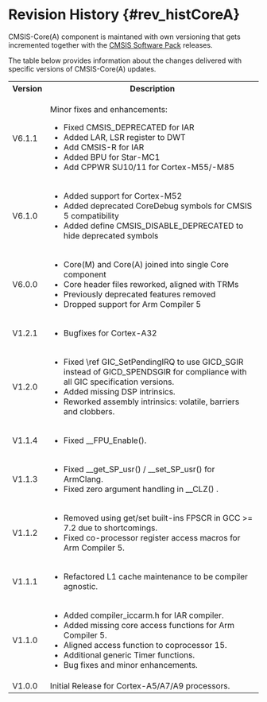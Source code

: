 # Revision History {#rev_histCoreA}

CMSIS-Core(A) component is maintaned with own versioning that gets incremented together with the [CMSIS Software Pack](../General/cmsis_pack.html) releases.

The table below provides information about the changes delivered with specific versions of CMSIS-Core(A) updates.

<table class="cmtable" summary="Revision History">
    <tr>
      <th>Version</th>
      <th>Description</th>
    </tr>
    <tr>
      <td>V6.1.1</td>
      <td>
        <p>Minor fixes and enhancements:</p>
        <ul>
          <li>Fixed CMSIS_DEPRECATED for IAR</li>
          <li>Added LAR, LSR register to DWT</li>
          <li>Add CMSIS-R for IAR</li>
          <li>Added BPU for Star-MC1</li>
          <li>Add CPPWR SU10/11 for Cortex-M55/-M85</li>
        </ul>
      </td>
    </tr>
    <tr>
      <td>V6.1.0</td>
      <td>
        <ul>
          <li>Added support for Cortex-M52</li>
          <li>Added deprecated CoreDebug symbols for CMSIS 5 compatibility</li>
          <li>Added define CMSIS_DISABLE_DEPRECATED to hide deprecated symbols</li>
        </ul>
      </td>
    </tr>    <tr>
      <td>V6.0.0</td>
      <td>
        <ul>
          <li>Core(M) and Core(A) joined into single Core component</li>
          <li>Core header files reworked, aligned with TRMs</li>
          <li>Previously deprecated features removed</li>
          <li>Dropped support for Arm Compiler 5</li>
        </ul>
      </td>
    </tr>
    <tr>
      <td>V1.2.1</td>
      <td>
        <ul>
          <li>Bugfixes for Cortex-A32</li>
        </ul>
      </td>
    </tr>
    <tr>
      <td>V1.2.0</td>
      <td>
        <ul>
          <li>Fixed \ref GIC_SetPendingIRQ to use GICD_SGIR instead of GICD_SPENDSGIR
              for compliance with all GIC specification versions.</li>
          <li>Added missing DSP intrinsics.</li>
          <li>Reworked assembly intrinsics: volatile, barriers and clobbers.</li>
        </ul>
      </td>
    </tr>
    <tr>
      <td>V1.1.4</td>
      <td>
        <ul>
          <li>Fixed __FPU_Enable().</li>
        </ul>
      </td>
    </tr>
    <tr>
      <td>V1.1.3</td>
      <td>
        <ul>
          <li>Fixed __get_SP_usr() / __set_SP_usr() for ArmClang.</li>
          <li>Fixed zero argument handling in __CLZ() .</li>
        </ul>
      </td>
    </tr>
    <tr>
      <td>V1.1.2</td>
      <td>
        <ul>
          <li>Removed using get/set built-ins FPSCR in GCC >= 7.2 due to shortcomings.</li>
          <li>Fixed co-processor register access macros for Arm Compiler 5.</li>
        </ul>
      </td>
    </tr>
    <tr>
      <td>V1.1.1</td>
      <td>
        <ul>
          <li>Refactored L1 cache maintenance to be compiler agnostic.</li>
        </ul>
      </td>
    </tr>
    <tr>
      <td>V1.1.0</td>
      <td>
        <ul>
          <li>Added compiler_iccarm.h for IAR compiler.</li>
          <li>Added missing core access functions for Arm Compiler 5.</li>
          <li>Aligned access function to coprocessor 15.</li>
          <li>Additional generic Timer functions.</li>
          <li>Bug fixes and minor enhancements.</li>
        </ul>
      </td>
    </tr>
    <tr>
      <td>V1.0.0</td>
      <td>Initial Release for Cortex-A5/A7/A9 processors.</td>
    </tr>
</table>
